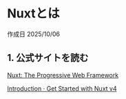 # Nuxtとは

作成日 2025/10/06

## 1. 公式サイトを読む

[Nuxt: The Progressive Web Framework](https://nuxt.com/)

[Introduction · Get Started with Nuxt v4](https://nuxt.com/docs/4.x/getting-started/introduction)

